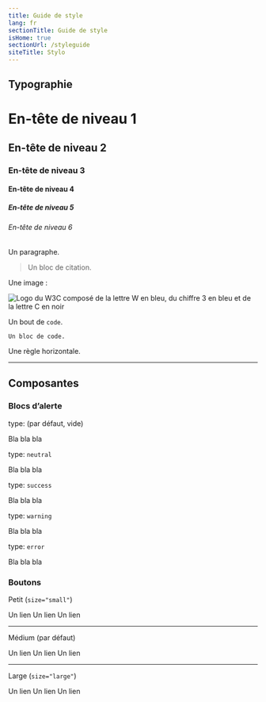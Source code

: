 ```yaml
---
title: Guide de style
lang: fr
sectionTitle: Guide de style
isHome: true
sectionUrl: /styleguide
siteTitle: Stylo
---
```


## Typographie

# En-tête de niveau 1
## En-tête de niveau 2
### En-tête de niveau 3
#### En-tête de niveau 4
##### En-tête de niveau 5
###### En-tête de niveau 6

Un paragraphe.

> Un bloc de citation.

Une image&nbsp;:

![Logo du W3C composé de la lettre W en bleu, du chiffre 3 en bleu et de la lettre C en noir](https://upload.wikimedia.org/wikipedia/commons/thumb/5/5e/W3C_icon.svg/212px-W3C_icon.svg.png)

Un bout de `code`.

```
Un bloc de code.
```

Une règle horizontale.

---

## Composantes

### Blocs d’alerte

<alert-block heading="Une alerte" type="">

type: (par défaut, vide)

Bla bla bla

</alert-block>

<alert-block heading="Une alerte" type="neutral">

type: `neutral`

Bla bla bla

</alert-block>

<alert-block heading="Une alerte" type="success">

type: `success`

Bla bla bla

</alert-block>

<alert-block heading="Une alerte" type="warning">

type: `warning`

Bla bla bla

</alert-block>

<alert-block heading="Une alerte" type="error">

type: `error`

Bla bla bla

</alert-block>

### Boutons

Petit (`size="small"`)

<link-button href="#" size="small">
Un lien
</link-button>
<link-button href="#" color="hyperlink" size="small">
Un lien
</link-button>
<link-button href="#" color="danger" size="small">
Un lien
</link-button>

---

Médium (par défaut)

<link-button href="#" color="">
Un lien
</link-button>
<link-button href="#" color="hyperlink">
Un lien
</link-button>
<link-button href="#" color="danger">
Un lien
</link-button>

---

Large (`size="large"`)

<link-button href="#" size="large">
Un lien
</link-button>
<link-button href="#" color="hyperlink" size="large">
Un lien
</link-button>
<link-button href="#" color="danger" size="large">
Un lien
</link-button>
